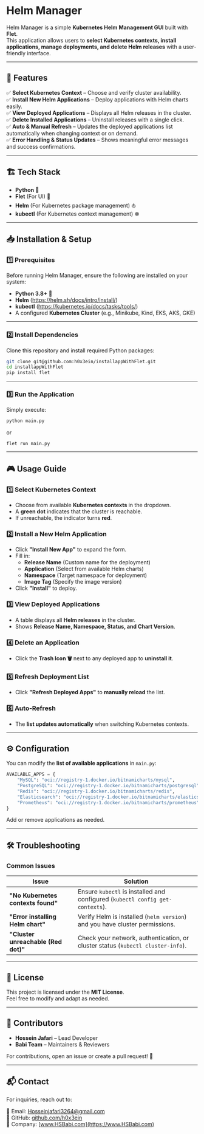 # Helm Manager

Helm Manager is a simple **Kubernetes Helm Management GUI** built with **Flet**.  
This application allows users to **select Kubernetes contexts, install applications, manage deployments, and delete Helm releases** with a user-friendly interface.

---

## 🚀 Features

✅ **Select Kubernetes Context** – Choose and verify cluster availability.  
✅ **Install New Helm Applications** – Deploy applications with Helm charts easily.  
✅ **View Deployed Applications** – Displays all Helm releases in the cluster.  
✅ **Delete Installed Applications** – Uninstall releases with a single click.  
✅ **Auto & Manual Refresh** – Updates the deployed applications list automatically when changing context or on demand.  
✅ **Error Handling & Status Updates** – Shows meaningful error messages and success confirmations.  

---

## 🏗️ Tech Stack

- **Python** 🐍
- **Flet** (For UI) 🎨
- **Helm** (For Kubernetes package management) ⛵
- **kubectl** (For Kubernetes context management) ☸️

---

## 📥 Installation & Setup

### **1️⃣ Prerequisites**
Before running Helm Manager, ensure the following are installed on your system:

- **Python 3.8+** 🐍
- **Helm** (https://helm.sh/docs/intro/install/)
- **kubectl** (https://kubernetes.io/docs/tasks/tools/)
- A configured **Kubernetes Cluster** (e.g., Minikube, Kind, EKS, AKS, GKE)

---

### **2️⃣ Install Dependencies**
Clone this repository and install required Python packages:

```sh
git clone git@github.com:h0x3ein/installappWithFlet.git
cd installappWithFlet
pip install flet
```

---

### **3️⃣ Run the Application**
Simply execute:

```sh
python main.py
```
or
```
flet run main.py
```
---

## 🎮 Usage Guide

### **1️⃣ Select Kubernetes Context**
- Choose from available **Kubernetes contexts** in the dropdown.
- A **green dot** indicates that the cluster is reachable.
- If unreachable, the indicator turns **red**.

### **2️⃣ Install a New Helm Application**
- Click **"Install New App"** to expand the form.
- Fill in:
  - **Release Name** (Custom name for the deployment)
  - **Application** (Select from available Helm charts)
  - **Namespace** (Target namespace for deployment)
  - **Image Tag** (Specify the image version)
- Click **"Install"** to deploy.

### **3️⃣ View Deployed Applications**
- A table displays all **Helm releases** in the cluster.
- Shows **Release Name, Namespace, Status, and Chart Version**.

### **4️⃣ Delete an Application**
- Click the **Trash Icon 🗑️** next to any deployed app to **uninstall it**.

### **5️⃣ Refresh Deployment List**
- Click **"Refresh Deployed Apps"** to **manually reload** the list.

### **6️⃣ Auto-Refresh**
- The **list updates automatically** when switching Kubernetes contexts.

---

## ⚙️ Configuration

You can modify the **list of available applications** in `main.py`:

```python
AVAILABLE_APPS = {
    "MySQL": "oci://registry-1.docker.io/bitnamicharts/mysql",
    "PostgreSQL": "oci://registry-1.docker.io/bitnamicharts/postgresql",
    "Redis": "oci://registry-1.docker.io/bitnamicharts/redis",
    "Elasticsearch": "oci://registry-1.docker.io/bitnamicharts/elasticsearch",
    "Prometheus": "oci://registry-1.docker.io/bitnamicharts/prometheus",
}
```

Add or remove applications as needed.

---

## 🛠️ Troubleshooting

### **Common Issues**
| Issue | Solution |
|--------|---------|
| **"No Kubernetes contexts found"** | Ensure `kubectl` is installed and configured (`kubectl config get-contexts`). |
| **"Error installing Helm chart"** | Verify Helm is installed (`helm version`) and you have cluster permissions. |
| **"Cluster unreachable (Red dot)"** | Check your network, authentication, or cluster status (`kubectl cluster-info`). |

---

## 📜 License

This project is licensed under the **MIT License**.  
Feel free to modify and adapt as needed.

---

## 👥 Contributors

- **Hossein Jafari** – Lead Developer
- **Babi Team** – Maintainers & Reviewers

For contributions, open an issue or create a pull request! 🎯

---

## 📬 Contact

For inquiries, reach out to:

📧 Email: Hosseinjafari3264@gmail.com  
🔗 GitHub: [github.com/h0x3ein](https://github.com/h0x3ein)  
🏢 Company: [www.HSBabi.com](https://www.HSBabi.com)

